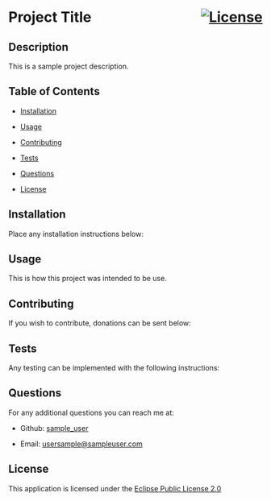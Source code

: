 
  
  # Project Title  <div style="float: right;">[![License](https://img.shields.io/badge/License-EPL_2.0-red.svg)](https://opensource.org/licenses/EPL-2.0)</div>

  ## Description

  This is a sample project description.

  ## Table of Contents

  - [Installation](#installation)

  - [Usage](#usage)

  - [Contributing](#contributing)

  - [Tests](#tests)

  - [Questions](#questions)

  - [License](#license)

  ## Installation

  Place any installation instructions below:

  ## Usage

  This is how this project was intended to be use.

  ## Contributing

  If you wish to contribute, donations can be sent below:

  ## Tests

  Any testing can be implemented with the following instructions:

  ## Questions

  For any additional questions you can reach me at:

  - Github: [sample_user](https://github.com/sample_user)

  - Email: usersample@sampleuser.com

  ## License

  
  This application is licensed under the [Eclipse Public License 2.0](https://www.eclipse.org/legal/epl-2.0/)